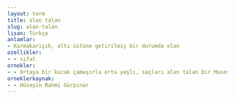 ```yaml
---
layout: term
title: alan talan
slug: alan-talan
lisan: Türkçe
anlamlar:
- Karmakarışık, altı üstüne getirilmiş bir durumda olan
ozellikler:
- - sıfat
ornekler:
- - Ortaya bir kucak çamaşırla orta yaşlı, saçları alan talan bir Musevi kadını çıktı.
orneklerkaynak:
- - Hüseyin Rahmi Gürpınar
---
```

